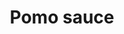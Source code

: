 ---
title: Pomo sauce
description: delicious nigerian vegetable soup
featured-image: /uploads/beef-stew.jpg
theme: Soups
---